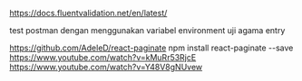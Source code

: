 https://docs.fluentvalidation.net/en/latest/

test postman dengan menggunakan variabel environment 
uji agama entry

<!-- 
Untuk Pagination
 -->
https://github.com/AdeleD/react-paginate
npm install react-paginate --save
https://www.youtube.com/watch?v=kMuRr53RjcE
https://www.youtube.com/watch?v=Y48V8gNUvew


  